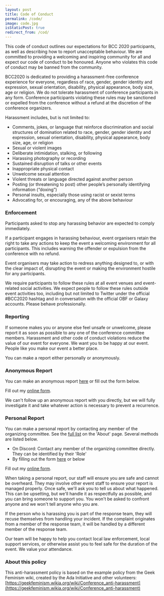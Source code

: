```yaml
---
layout: post
title: Code of Conduct
permalink: /code/
image: code.jpg
isStaticPost: true
redirect_from: /cod/
---
```


This code of conduct outlines our expectations for BCC 2020 participants, as well as describing how to report unacceptable behaviour. We are committed to providing a welcoming and inspiring community for all and expect our code of conduct to be honoured. Anyone who violates this code of conduct may be banned from the community.

BCC2020 is dedicated to providing a harassment-free conference experience for everyone, regardless of race, gender, gender identity and expression, sexual orientation, disability, physical appearance, body size, age or religion. We do not tolerate harassment of conference participants in any form. Conference participants violating these rules may be sanctioned or expelled from the conference without a refund at the discretion of the conference organizers.

Harassment includes, but is not limited to:
* Comments, jokes, or language that reinforce discrimination and social structures of domination related to race, gender, gender identity and expression, sexual orientation, disability, physical appearance, body size, age, or religion
* Sexual or violent images
* Deliberate intimidation, stalking, or following
* Harassing photography or recording
* Sustained disruption of talks or other events
* Inappropriate physical contact
* Unwelcome sexual attention
* Violent threats or language directed against another person
* Posting (or threatening to post) other people’s personally identifying information (“doxing”)
* Personal insults, especially those using racist or sexist terms
* Advocating for, or encouraging, any of the above behaviour

### Enforcement

Participants asked to stop any harassing behavior are expected to comply immediately.

If a participant engages in harassing behaviour, event organisers retain the right to take any actions to keep the event a welcoming environment for all participants. This includes warning the offender or expulsion from the conference with no refund.

Event organisers may take action to redress anything designed to, or with the clear impact of, disrupting the event or making the environment hostile for any participants.

We require participants to follow these rules at all event venues and event-related social activities. We expect people to follow these rules outside event activities too, including but not limited to Twitter under the official #BCC2020 hashtag and in conversation with the official OBF or Galaxy accounts. Please behave professionally.


### Reporting

If someone makes you or anyone else feel unsafe or unwelcome, please report it as soon as possible to any one of the conference committee members. Harassment and other code of conduct violations reduce the value of our event for everyone. We want you to be happy at our event. People like you make our event a better place.

You can make a report either personally or anonymously.

### Anonymous Report

You can make an anonymous report [here](https://bcc2020.wufoo.com/forms/qiby4280x0m67n) or fill out the form below.

<div id="wufoo-qiby4280x0m67n"> Fill out my <a href="https://bcc2020.wufoo.com/forms/qiby4280x0m67n">online form</a>. </div> <script type="text/javascript"> var qiby4280x0m67n; (function(d, t) { var s = d.createElement(t), options = { 'userName':'bcc2020', 'formHash':'qiby4280x0m67n', 'autoResize':true, 'height':'377', 'async':true, 'host':'wufoo.com', 'header':'show', 'ssl':true }; s.src = ('https:' == d.location.protocol ?'https://':'http://') + 'secure.wufoo.com/scripts/embed/form.js'; s.onload = s.onreadystatechange = function() { var rs = this.readyState; if (rs) if (rs != 'complete') if (rs != 'loaded') return; try { qiby4280x0m67n = new WufooForm(); qiby4280x0m67n.initialize(options); qiby4280x0m67n.display(); } catch (e) { } }; var scr = d.getElementsByTagName(t)[0], par = scr.parentNode; par.insertBefore(s, scr); })(document, 'script'); </script>

We can't follow up an anonymous report with you directly, but we will fully investigate it and take whatever action is necessary to prevent a recurrence.

### Personal Report

You can make a personal report by contacting any member of the organizing committee. See the [full list](https://bcc2020.github.io/about/) on the 'About' page. Several methods are listed below.

* On Discord: Contact any member of the organizing committee directly. They can be identified by their 'Role'
* By filling out the form [here](https://bcc2020.wufoo.com/forms/rbisal20k4lqsc/) or below

<div id="wufoo-rbisal20k4lqsc"> Fill out my <a href="https://bcc2020.wufoo.com/forms/rbisal20k4lqsc">online form</a>. </div> <script type="text/javascript"> var rbisal20k4lqsc; (function(d, t) { var s = d.createElement(t), options = { 'userName':'bcc2020', 'formHash':'rbisal20k4lqsc', 'autoResize':true, 'height':'517', 'async':true, 'host':'wufoo.com', 'header':'show', 'ssl':true }; s.src = ('https:' == d.location.protocol ?'https://':'http://') + 'secure.wufoo.com/scripts/embed/form.js'; s.onload = s.onreadystatechange = function() { var rs = this.readyState; if (rs) if (rs != 'complete') if (rs != 'loaded') return; try { rbisal20k4lqsc = new WufooForm(); rbisal20k4lqsc.initialize(options); rbisal20k4lqsc.display(); } catch (e) { } }; var scr = d.getElementsByTagName(t)[0], par = scr.parentNode; par.insertBefore(s, scr); })(document, 'script'); </script>

When taking a personal report, our staff will ensure you are safe and cannot be overheard. They may involve other event staff to ensure your report is managed properly. Once safe, we'll ask you to tell us about what happened. This can be upsetting, but we'll handle it as respectfully as possible, and you can bring someone to support you. You won't be asked to confront anyone and we won't tell anyone who you are.

If the person who is harassing you is part of the response team, they will recuse themselves from handling your incident. If the complaint originates from a member of the response team, it will be handled by a different member of the response team.

Our team will be happy to help you contact local law enforcement, local support services, or otherwise assist you to feel safe for the duration of the event. We value your attendance.

### About this policy

This anti-harassment policy is based on the example policy from the Geek Feminism wiki, created by the Ada Initiative and other volunteers: [https://geekfeminism.wikia.org/wiki/Conference_anti-harassment](https://geekfeminism.wikia.org/wiki/Conference_anti-harassment)
